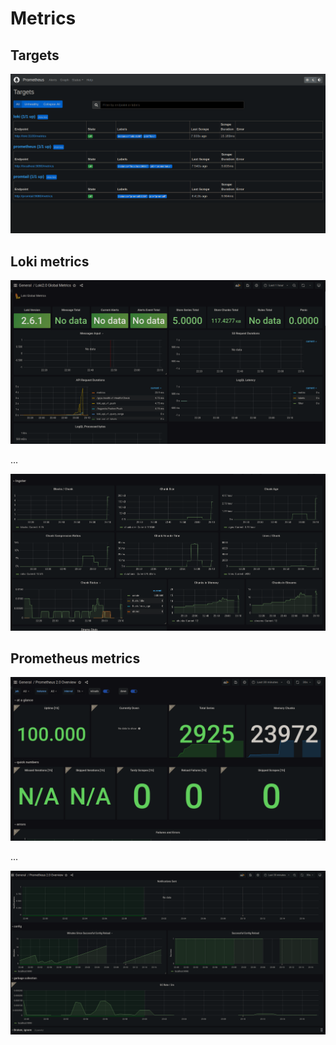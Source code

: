 # Metrics

## Targets

![prometheus targets](METRICS/prometheus-targets.png)

## Loki metrics

![loki metrics](METRICS/loki-metrics-1.png)

...

![loki metrics](METRICS/loki-metrics-2.png)

## Prometheus metrics

![prometheus metrics](METRICS/prometheus-1.png)

...

![prometheus metrics](METRICS/prometheus-2.png)
